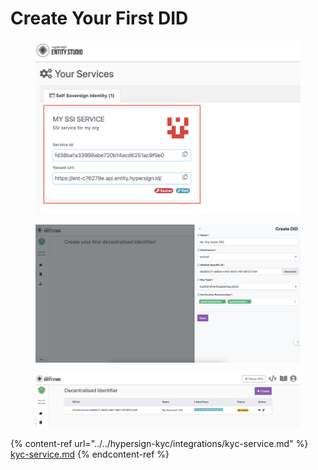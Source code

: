 # Create Your First DID



<figure><img src="../../.gitbook/assets/image (43).png" alt=""><figcaption></figcaption></figure>

<figure><img src="../../.gitbook/assets/image (8).png" alt=""><figcaption></figcaption></figure>

<figure><img src="../../.gitbook/assets/image (9).png" alt=""><figcaption></figcaption></figure>

{% content-ref url="../../hypersign-kyc/integrations/kyc-service.md" %}
[kyc-service.md](../../hypersign-kyc/integrations/kyc-service.md)
{% endcontent-ref %}

